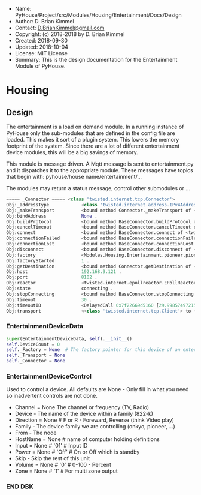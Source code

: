 * Name:      PyHouse/Project/src/Modules/Housing/Entertainment/Docs/Design
* Author:    D. Brian Kimmel
* Contact:   D.BrianKimmel@gmail.com
* Copyright: (c) 2018-2018 by D. Brian Kimmel
* Created:   2018-09-30
* Updated:   2018-10-04
* License:   MIT License
* Summary:   This is the design documentation for the Entertainment Module of PyHouse.


# Housing


## Design

The entertainment is a load on demand module.
In a running instance of PyHouse only the sub-modules that are defined in the config file are loaded.
This makes it sort of a plugin system.
This lowers the memory footprint of the system.  Since there are a lot of different entertainment device modules,
this will be a big savings of memory.

This module is message driven.  A Mqtt message is sent to entertainment.py and it dispatches it to the appropriate module.
These messages have topics that begin with:
		pyhouse/house name/entertainment/...

The modules may return a status message, control other submodules or ...

```python
===== _Connector ===== <class 'twisted.internet.tcp.Connector'>
Obj:_addressType            <class 'twisted.internet.address.IPv4Address'> .
Obj:_makeTransport          <bound method Connector._makeTransport of <twisted.internet.tcp.Connector object at 0x7f22669d5048>> .
Obj:bindAddress             None .
Obj:buildProtocol           <bound method BaseConnector.buildProtocol of <twisted.internet.tcp.Connector object at 0x7f22669d5048>> .
Obj:cancelTimeout           <bound method BaseConnector.cancelTimeout of <twisted.internet.tcp.Connector object at 0x7f22669d5048>> .
Obj:connect                 <bound method BaseConnector.connect of <twisted.internet.tcp.Connector object at 0x7f22669d5048>> .
Obj:connectionFailed        <bound method BaseConnector.connectionFailed of <twisted.internet.tcp.Connector object at 0x7f22669d5048>> .
Obj:connectionLost          <bound method BaseConnector.connectionLost of <twisted.internet.tcp.Connector object at 0x7f22669d5048>> .
Obj:disconnect              <bound method BaseConnector.disconnect of <twisted.internet.tcp.Connector object at 0x7f22669d5048>> .
Obj:factory                 <Modules.Housing.Entertainment.pioneer.pioneer.PioneerFactory object at 0x7f226af526d8> .
Obj:factoryStarted          1 .
Obj:getDestination          <bound method Connector.getDestination of <twisted.internet.tcp.Connector object at 0x7f22669d5048>> .
Obj:host                    192.168.9.121 .
Obj:port                    8102 .
Obj:reactor                 <twisted.internet.epollreactor.EPollReactor object at 0x7f226abfde80> .
Obj:state                   connecting .
Obj:stopConnecting          <bound method BaseConnector.stopConnecting of <twisted.internet.tcp.Connector object at 0x7f22669d5048>> .
Obj:timeout                 30 .
Obj:timeoutID               <DelayedCall 0x7f22669d5160 [29.99857497215271s] called=0 cancelled=0 _BaseBaseClient.failIfNotConnected(TimeoutError('',))> .
Obj:transport               <<class 'twisted.internet.tcp.Client'> to ('192.168.9.121', 8102) at 7f22669d50f0> .
```


### EntertainmentDeviceData

```python
super(EntertainmentDeviceData, self).__init__()
self.DeviceCount = 0
self._Factory = None  # The factory pointer for this device of an entertainment sub-section
self._Transport = None
self._Connector = None
```


### EntertainmentDeviceControl

Used to control a device.
All defaults are None - Only fill in what you need so inadvertent controls are not done.


* Channel = None
   The channel or frequency (TV, Radio)
* Device - The name of the device within a family (822-k)
* Direction = None  # F or R  - Foreward, Reverse (think Video play)
* Family - The device family we are controlling (onkyo, pioneer, ...)
* From - The node
* HostName = None  # name of computer holding definitions
* Input = None  # '01'  # Input ID
* Power = None  # 'Off'  # On or Off which is standby
* Skip - Skip the rest of this unit
* Volume = None  # '0'  # 0-100 - Percent
* Zone = None  # '1'  # For multi zone output

### END DBK
